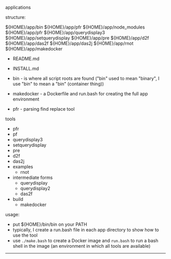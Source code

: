applications

structure:

${HOME}/app/bin
${HOME}/app/pfr
${HOME}/app/node_modules
${HOME}/app/pfr
${HOME}/app/querydisplay3
${HOME}/app/setquerydisplay
${HOME}/app/pre
${HOME}/app/d2f
${HOME}/app/das2f
${HOME}/app/das2j
${HOME}/app/rnot
${HOME}/app/makedocker

- README.md
- INSTALL.md

- bin - is where all script roots are found ("bin" used to mean "binary", I use "bin" to mean a "bin" (container thing))

- makedocker - a Dockerfile and run.bash for creating the full app environment

- pfr - parsing find replace tool

tools
- pfr
- pf
- querydisplay3
- setquerydisplay
- pre
- d2f
- das2j
- examples
	- rnot
- intermediate forms
	- querydisplay
	- querydisplay2
	- das2f
- build
	- makedocker


usage:
- put ${HOME}/bin/bin on your PATH
- typically, I create a run.bash file in each app directory to show how to use the tool
- use `./make.bash` to create a Docker image and `run.bash` to run a bash shell in the image (an environment in which all tools are available)

---
